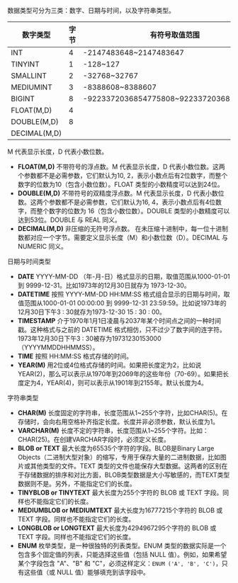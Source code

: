 数据类型可分为三类：数字、日期与时间，以及字符串类型。

| 数字类型     | 字节 | 有符号取值范围                           | 无符号取值范围         |
| ------------ | ---- | ---------------------------------------- | ---------------------- |
| INT          | 4    | -2147483648~2147483647                   | 0~4294967295           |
| TINYINT      | 1    | -128~127                                 | 0~255                  |
| SMALLINT     | 2    | -32768~32767                             | 0~65535                |
| MEDIUMINT    | 3    | -8388608~8388607                         | 0~16777215             |
| BIGINT       | 8    | -9223372036854775808~9223372036854775807 | 0~18446744073709551615 |
| FLOAT(M,D)   | 4    |                                          |                        |
| DOUBLE(M,D)  | 8    |                                          |                        |
| DECIMAL(M,D) |      |                                          |                        |

M 代表显示长度，D 代表小数位数。

- **FLOAT(M,D)** 不带符号的浮点数。M 代表显示长度，D 代表小数位数。这两个参数都不是必需参数，它们默认为10, 2，表示小数点后有2位数字，而整个数字的位数为10（包含小数位数）。FLOAT 类型的小数精度可以达到24位。
- **DOUBLE(M,D)** 不带符号的双精度浮点数。M 代表显示长度，D 代表小数位数。这两个参数都不是必需参数，它们默认为16, 4，表示小数点后有4位数字，而整个数字的位数为 16（包含小数位数）。DOUBLE 类型的小数精度可以达到53位。DOUBLE 与 REAL 同义。
- **DECIMAL(M,D)** 非压缩的无符号浮点数。 在未压缩十进制中，每一位十进制数都对应一个字节。需要定义显示长度（M）和小数位数（D）。DECIMAL 与 NUMERIC 同义。

日期与时间类型

- **DATE** YYYY-MM-DD （年-月-日）格式显示的日期，取值范围从1000-01-01 到 9999-12-31。比如1973年的12月30日就存为 1973-12-30。
- **DATETIME** 按照 YYYY-MM-DD HH:MM:SS 格式组合显示的日期与时间，取值范围从1000-01-01 00:00:00 到 9999-12-31 23:59:59。比如说1973年的12月30日下午3 : 30就存为1973-12-30 15 : 30 : 00。
- **TIMESTAMP** 介于1970年1月1日凌晨与2037年某个时间点之间的一种时间戳。这种格式与之前的 DATETIME 格式相仿，只不过少了数字间的连字符。1973年12月30日下午3 : 30被存为19731230153000（YYYYMMDDHHMMSS）。
- **TIME** 按照 HH:MM:SS 格式存储的时间。
- **YEAR(M)** 用2位或4位格式存储的时间。如果把长度定为2，比如说YEAR(2)，那么可以表示从1970年到2069年的这些年份（70-69）。如果把长度定为4，YEAR(4)，则可以表示从1901年到2155年。默认长度为4。

字符串类型

- **CHAR(M)** 长度固定的字符串，长度范围从1~255个字符，比如CHAR(5)。在存储时，会向右用空格补齐指定长度。长度并非必须参数，默认长度为1。
- **VARCHAR(M)** 长度不定的字符串，长度范围从1~255个字符。比如：CHAR(25)。在创建VARCHAR字段时，必须定义长度。
- **BLOB or TEXT** 最大长度为65535个字符的字段。BLOB是Binary Large Objects（二进制大型对象）的缩写，专用于保存大量的二进制数据，比如图片或其他类型的文件。TEXT 类型的文件也能保存大型数据。这两者的区别在于存储数据的排序和对比方面，BLOB类型数据是大小写敏感的，而TEXT类型数据则不是。另外，不能指定它们的长度。
- **TINYBLOB or TINYTEXT** 最大长度为255个字符的 BLOB 或 TEXT 字段。同样也不能指定它们的长度。
- **MEDIUMBLOB or MEDIUMTEXT** 最大长度为16777215个字符的 BLOB 或 TEXT 字段。同样也不能指定它们的长度。
- **LONGBLOB or LONGTEXT** 最大长度为4294967295个字符的 BLOB 或 TEXT 字段。同样也不能指定它们的长度。
- **ENUM** 枚举类型，是一种很独特的列表类型。ENUM 类型的数据实际是一个包含多个固定值的列表，只能选择这些值（包括 NULL 值）。例如，如果希望某个字段包含 "A"、"B" 和 "C"，必须这样定义：`ENUM ('A', 'B', 'C')`，只有这些值（或 NULL 值）能够填充到该字段中。